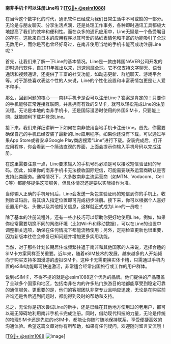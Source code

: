 **南非手机卡可以注册Line吗？[[TG💪+ @esim1088](https://t.me/s/esim1088)]**

在当今这个数字化的时代，通讯软件已经成为我们日常生活中不可或缺的一部分。无论是与朋友聊天、分享生活点滴，还是处理工作事务，各种即时通讯工具都极大地提高了我们的效率和便利性。而在众多的通讯应用中，Line无疑是一个备受瞩目的存在。这款来自日本的应用程序以其可爱的贴纸表情包和丰富的功能吸引了全球无数用户，而你是否也曾经好奇过，在南非使用当地的手机卡能否成功注册Line呢？

首先，让我们来了解一下Line的基本情况。Line是一款由韩国NAVER公司开发的即时通讯软件，自2011年推出以来，迅速风靡全球。它不仅支持文字聊天、语音通话和视频通话，还提供了丰富的社交功能，如动态更新、群组聊天、游戏平台等。对于那些喜欢表达个性的人来说，Line的个性化设置和丰富表情包更是让人爱不释手。

那么，回到问题的核心——南非手机卡是否可以注册Line？答案是肯定的！只要你的手机能够正常连接互联网，并且拥有有效的SIM卡，就可以轻松完成Line的注册流程。无论是本地的南非手机卡，还是国际漫游时使用的外国SIM卡，只要能上网，就能顺利下载并登录Line。

接下来，我们来详细讲解一下如何在南非使用当地手机卡注册Line。首先，你需要确保自己的手机已经安装了最新的Line应用程序。如果你还没有下载，可以通过苹果App Store或者安卓Google Play商店搜索“Line”进行下载。安装完成后，打开应用程序，你会看到一个简洁直观的界面，上面会提示你输入手机号码以完成注册。

在这里需要注意一点，Line要求输入的手机号码必须是可以接收短信验证码的号码。因此，如果你的南非手机卡无法接收国际短信，可能需要联系运营商确认是否支持此类服务。通常情况下，大多数南非主流运营商（如MTN、Vodacom、Cell C等）都能够提供这项服务，但具体情况还是要以实际操作为准。

当你输入正确的手机号码后，Line会发送一条包含验证码的短信到你的手机上。收到验证码后，将其填入指定位置即可完成初步注册。接下来，你可以根据个人喜好设置用户名、头像以及其他相关信息，这样就正式成为Line的一员啦！

除了基本的注册流程外，还有一些小技巧可以帮助你更好地使用Line。例如，如果你经常需要切换不同的网络环境（比如Wi-Fi和移动数据），可以在Line的设置中调整相关选项，确保在任何情况下都能流畅使用；另外，定期检查更新也很重要，因为新版本往往会修复已知问题并增加更多实用功能。

当然，对于那些计划长期居住或频繁往返于南非和其他国家的人来说，选择合适的SIM卡方案同样至关重要。近年来，随着eSIM技术的发展，越来越多的人开始倾向于购买支持多国漫游的虚拟SIM卡。这种卡无需更换实体卡槽，只需通过手机内置的eSIM功能即可快速激活，非常适合经常出国旅行或工作的用户群体。

说到eSIM卡，不得不提的就是@esim1088这个优秀的品牌。他们提供的产品覆盖了全球多个国家和地区，包括南非在内的许多热门旅游目的地都能享受到稳定可靠的通信服务。更重要的是，他们的客服团队非常专业且响应迅速，无论是在购买前咨询还是售后遇到问题时，都能得到及时的帮助和支持。

总之，无论你是初次尝试Line的新手，还是已经在其他地方使用过的老用户，都可以毫无障碍地利用南非手机卡完成注册。同时，借助现代科技的力量，无论是传统的物理SIM卡还是先进的eSIM卡，都能让你随时随地保持联系，享受便捷高效的沟通体验。希望这篇文章对你有所帮助，如果有任何疑问，欢迎随时留言交流哦！

[[TG💪+ @esim1088](https://t.me/s/esim1088) ![Image](https://i.postimg.cc/4NQfJmqS/Snipaste-2025-05-13-00-14-12.png)]